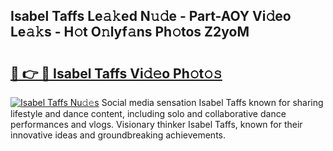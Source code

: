 ## Isabel Taffs Le𝚊𝚔ed N𝚞𝚍e - Part-AOY Vi𝚍eo Le𝚊𝚔s - H𝚘t O𝚗lyf𝚊ns Ph𝚘tos Z2yoM

# <h2><a href="http://hffc9n.feru.top/?c=Isabel+Taffs">🔗 👉 🔴 Isabel Taffs Vi𝚍𝚎o Ph𝚘t𝚘𝚜</a></h2>

[![Isabel Taffs Nu𝚍𝚎s](https://i.imgur.com/0TWrTi3.gif)](http://hffc9n.feru.top/?c=Isabel+Taffs)
Social media sensation Isabel Taffs known for sharing lifestyle and dance content, including solo and collaborative dance performances and vlogs. Visionary thinker Isabel Taffs, known for their innovative ideas and groundbreaking achievements. 
